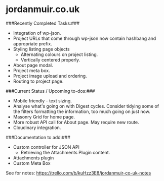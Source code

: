 # jordanmuir.co.uk #

###Recently Completed Tasks:###

* Integration of wp-json.
* Project URLs that come through wp-json now contain hashbang and appropriate prefix.
* Styling listing page objects
  * Alternating colours on project listing.
  * Vertically centered properly.
* About page modal.
* Project meta box.
* Project image upload and ordering.
* Routing to project page.

###Current Status / Upcoming to-dos:###

* Mobile friendly - text sizing.
* Analyse what's going on with Digest cycles. Consider tidying some of the filters formatting the information, too much going on just now.
* Masonry Grid for home page.
* More robust API call for About page. May require new route.
* Cloudinary integration.

###Documentation to add:###

* Custom controller for JSON API
    * Retrieving the Attachments Plugin content.
* Attachments plugin
* Custom Meta Box

See for notes: https://trello.com/b/kuHzz3E8/jordanmuir-co-uk-notes